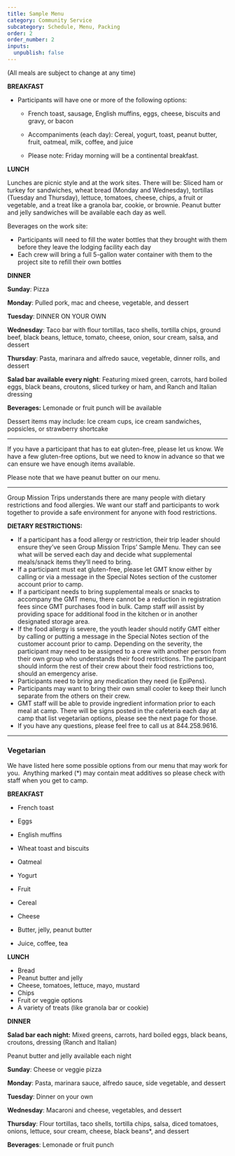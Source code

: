 ```yaml
---
title: Sample Menu
category: Community Service
subcategory: Schedule, Menu, Packing
order: 2
order_number: 2
inputs:
  unpublish: false
---
```

(All meals are subject to change at any time)&nbsp;

**BREAKFAST**&nbsp;

* Participants will have one or more of the following options:&nbsp;
  * French toast, sausage, English muffins, eggs, cheese, biscuits and gravy, or bacon

  * Accompaniments (each day): Cereal, yogurt, toast, peanut butter, fruit, oatmeal, milk, coffee, and juice

  * Please note: Friday morning will be a continental breakfast.

**LUNCH**&nbsp;

Lunches are picnic style and at the work sites. There will be: Sliced ham or turkey for sandwiches, wheat bread (Monday and Wednesday), tortillas (Tuesday and Thursday), lettuce, tomatoes, cheese, chips, a fruit or vegetable, and a treat like a granola bar, cookie, or brownie. Peanut butter and jelly sandwiches will be available each day as well.

Beverages on the work site:

* Participants will need to fill the water bottles that they brought with them before they leave the lodging facility each day
* Each crew will bring a full 5-gallon water container with them to the project site to refill their own bottles

**DINNER**&nbsp;

**Sunday**: Pizza&nbsp;

**Monday**: Pulled pork, mac and cheese, vegetable, and dessert

**Tuesday**: DINNER ON YOUR OWN&nbsp;

**Wednesday**: Taco bar with flour tortillas, taco shells, tortilla chips, ground beef, black beans, lettuce, tomato, cheese, onion, sour cream, salsa, and dessert

**Thursday**: Pasta, marinara and alfredo sauce, vegetable, dinner rolls, and dessert

**Salad bar available every night**: Featuring mixed green, carrots, hard boiled eggs, black beans, croutons, sliced turkey or ham, and Ranch and Italian dressing

**Beverages:** Lemonade or fruit punch will be available&nbsp;

Dessert items may include: Ice cream cups, ice cream sandwiches, popsicles, or strawberry shortcake

---

If you have a participant that has to eat gluten-free, please let us know. We have a few gluten-free options, but we need to know in advance so that we can ensure we have enough items available.&nbsp;

Please note that we have peanut butter on our menu.&nbsp;

---

Group Mission Trips understands there are many people with dietary restrictions and food allergies. We want our staff and participants to work together to provide a safe environment for anyone with food restrictions.&nbsp;

**DIETARY RESTRICTIONS:**

* If a participant has a food allergy or restriction, their trip leader should ensure they’ve seen Group Mission Trips’ Sample Menu. They can see what will be served each day and decide what supplemental meals/snack items they’ll need to bring.
* If a participant must eat gluten-free, please let GMT know either by calling or via a message in the Special Notes section of the customer account prior to camp.
* If a participant needs to bring supplemental meals or snacks to accompany the GMT menu, there cannot be a reduction in registration fees since GMT purchases food in bulk. Camp staff *will* assist by providing space for additional food in the kitchen or in another designated storage area.
* If the food allergy is severe, the youth leader should notify GMT either by calling or putting a message in the Special Notes section of the customer account prior to camp. Depending on the severity, the participant may need to be assigned to a crew with another person from their own group who understands their food restrictions. The participant should inform the rest of their crew about their food restrictions too, should an emergency arise.
* Participants need to bring any medication they need (ie EpiPens).
* Participants may want to bring their own small cooler to keep their lunch separate from the others on their crew.
* GMT staff will be able to provide ingredient information prior to each meal at camp. There will be signs posted in the cafeteria each day at camp that list vegetarian options, please see the next page for those.
* If you have any questions, please feel free to call us at 844.258.9616.

---

### **Vegetarian**

We have listed here some possible options from our menu that may work for you.&nbsp; Anything marked (\*) may contain meat additives so please check with staff when you get to camp.&nbsp;

**BREAKFAST**&nbsp;

* French toast

* Eggs&nbsp;

* English muffins&nbsp;

* Wheat toast and biscuits&nbsp;

* Oatmeal&nbsp;

* Yogurt&nbsp;

* Fruit&nbsp;

* Cereal&nbsp;

* Cheese&nbsp;

* Butter, jelly, peanut butter&nbsp;

* Juice, coffee, tea&nbsp;

**LUNCH**&nbsp;

* Bread&nbsp;
* Peanut butter and jelly&nbsp;
* Cheese, tomatoes, lettuce, mayo, mustard&nbsp;
* Chips&nbsp;
* Fruit or veggie options&nbsp;
* A variety of treats (like granola bar or cookie)

**DINNER**&nbsp;

**Salad bar each night:** Mixed greens, carrots, hard boiled eggs, black beans, croutons, dressing (Ranch and Italian)

Peanut butter and jelly available each night&nbsp;

**Sunday**: Cheese or veggie pizza

**Monday**: Pasta, marinara sauce, alfredo sauce, side vegetable, and dessert

**Tuesday**: Dinner on your own&nbsp;

**Wednesday**: Macaroni and cheese, vegetables, and dessert

**Thursday**: Flour tortillas, taco shells, tortilla chips, salsa, diced tomatoes, onions, lettuce, sour cream, cheese, black beans\*, and dessert

**Beverages**: Lemonade or fruit punch&nbsp;